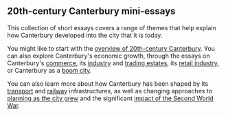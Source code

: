 <param ve-config title="20th-century Canterbury: Contents" banner="images/Beaney 20C.JPG" author="Richard Maltby" layout="vtl">

<param ve-entity eid="Q29303" aliases="Canterbury">

## 20th-century Canterbury mini-essays

This collection of short essays covers a range of themes that help explain how Canterbury developed into the city that it is today.

You might like to start with the [overview of 20th-century Canterbury](/Canterbury/20c-Canterbury-overview). You can also explore Canterbury's economic growth, through the essays on Canterbury's [commerce](/Canterbury/20c-Canterbury-commerce), its [industry](/Canterbury/20c-Canterbury-industrial) and [trading estates](/Canterbury/20c-Canterbury-trading-estates), its [retail industry](/Canterbury/20c-Canterbury-retail-store), or Canterbury as a [boom city](/Canterbury/20c-Canterbury-boom-city).

You can also learn more about how Canterbury has been shaped by its [transport](/Canterbury/20c-Canterbury-transport) and [railway](/Canterbury/20c-Canterbury-railway) infrastructures, as well as changing approaches to [planning as the city grew](/Canterbury/20c-Canterbury-planning) and the significant [impact of the Second World War](/Canterbury/20c-Canterbury-ww2).
